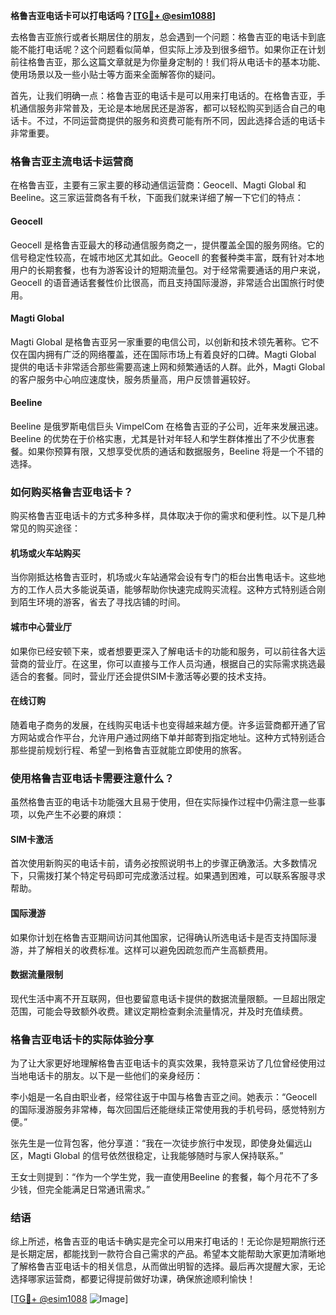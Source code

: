 **格鲁吉亚电话卡可以打电话吗？[[TG💪+ @esim1088](https://t.me/s/esim1088)]**

去格鲁吉亚旅行或者长期居住的朋友，总会遇到一个问题：格鲁吉亚的电话卡到底能不能打电话呢？这个问题看似简单，但实际上涉及到很多细节。如果你正在计划前往格鲁吉亚，那么这篇文章就是为你量身定制的！我们将从电话卡的基本功能、使用场景以及一些小贴士等方面来全面解答你的疑问。

首先，让我们明确一点：格鲁吉亚的电话卡是可以用来打电话的。在格鲁吉亚，手机通信服务非常普及，无论是本地居民还是游客，都可以轻松购买到适合自己的电话卡。不过，不同运营商提供的服务和资费可能有所不同，因此选择合适的电话卡非常重要。

### 格鲁吉亚主流电话卡运营商

在格鲁吉亚，主要有三家主要的移动通信运营商：Geocell、Magti Global 和 Beeline。这三家运营商各有千秋，下面我们就来详细了解一下它们的特点：

#### Geocell
Geocell 是格鲁吉亚最大的移动通信服务商之一，提供覆盖全国的服务网络。它的信号稳定性较高，在城市地区尤其如此。Geocell 的套餐种类丰富，既有针对本地用户的长期套餐，也有为游客设计的短期流量包。对于经常需要通话的用户来说，Geocell 的语音通话套餐性价比很高，而且支持国际漫游，非常适合出国旅行时使用。

#### Magti Global
Magti Global 是格鲁吉亚另一家重要的电信公司，以创新和技术领先著称。它不仅在国内拥有广泛的网络覆盖，还在国际市场上有着良好的口碑。Magti Global 提供的电话卡非常适合那些需要高速上网和频繁通话的人群。此外，Magti Global 的客户服务中心响应速度快，服务质量高，用户反馈普遍较好。

#### Beeline
Beeline 是俄罗斯电信巨头 VimpelCom 在格鲁吉亚的子公司，近年来发展迅速。Beeline 的优势在于价格实惠，尤其是针对年轻人和学生群体推出了不少优惠套餐。如果你预算有限，又想享受优质的通话和数据服务，Beeline 将是一个不错的选择。

### 如何购买格鲁吉亚电话卡？

购买格鲁吉亚电话卡的方式多种多样，具体取决于你的需求和便利性。以下是几种常见的购买途径：

#### 机场或火车站购买
当你刚抵达格鲁吉亚时，机场或火车站通常会设有专门的柜台出售电话卡。这些地方的工作人员大多能说英语，能够帮助你快速完成购买流程。这种方式特别适合刚到陌生环境的游客，省去了寻找店铺的时间。

#### 城市中心营业厅
如果你已经安顿下来，或者想要更深入了解电话卡的功能和服务，可以前往各大运营商的营业厅。在这里，你可以直接与工作人员沟通，根据自己的实际需求挑选最适合的套餐。同时，营业厅还会提供SIM卡激活等必要的技术支持。

#### 在线订购
随着电子商务的发展，在线购买电话卡也变得越来越方便。许多运营商都开通了官方网站或合作平台，允许用户通过网络下单并邮寄到指定地址。这种方式特别适合那些提前规划行程、希望一到格鲁吉亚就能立即使用的旅客。

### 使用格鲁吉亚电话卡需要注意什么？

虽然格鲁吉亚的电话卡功能强大且易于使用，但在实际操作过程中仍需注意一些事项，以免产生不必要的麻烦：

#### SIM卡激活
首次使用新购买的电话卡前，请务必按照说明书上的步骤正确激活。大多数情况下，只需拨打某个特定号码即可完成激活过程。如果遇到困难，可以联系客服寻求帮助。

#### 国际漫游
如果你计划在格鲁吉亚期间访问其他国家，记得确认所选电话卡是否支持国际漫游，并了解相关的收费标准。这样可以避免因疏忽而产生高额费用。

#### 数据流量限制
现代生活中离不开互联网，但也要留意电话卡提供的数据流量限额。一旦超出限定范围，可能会导致额外收费。建议定期检查剩余流量情况，并及时充值续费。

### 格鲁吉亚电话卡的实际体验分享

为了让大家更好地理解格鲁吉亚电话卡的真实效果，我特意采访了几位曾经使用过当地电话卡的朋友。以下是一些他们的亲身经历：

李小姐是一名自由职业者，经常往返于中国与格鲁吉亚之间。她表示：“Geocell 的国际漫游服务非常棒，每次回国后还能继续正常使用我的手机号码，感觉特别方便。”

张先生是一位背包客，他分享道：“我在一次徒步旅行中发现，即使身处偏远山区，Magti Global 的信号依然很稳定，让我能够随时与家人保持联系。”

王女士则提到：“作为一个学生党，我一直使用Beeline 的套餐，每个月花不了多少钱，但完全能满足日常通讯需求。”

### 结语

综上所述，格鲁吉亚的电话卡确实是完全可以用来打电话的！无论你是短期旅行还是长期定居，都能找到一款符合自己需求的产品。希望本文能帮助大家更加清晰地了解格鲁吉亚电话卡的相关信息，从而做出明智的选择。最后再次提醒大家，无论选择哪家运营商，都要记得提前做好功课，确保旅途顺利愉快！

[[TG💪+ @esim1088](https://t.me/s/esim1088) ![Image](https://i.postimg.cc/4NQfJmqS/Snipaste-2025-05-13-00-14-12.png)]
